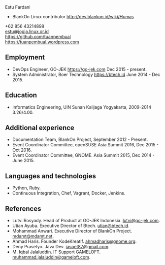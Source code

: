 Estu Fardani

- BlankOn Linux contributor http://dev.blankon.id/wiki/Humas

+62 856 43214898  
estu@jogja.linux.or.id  
https://github.com/tuanpembual  
https://tuanpembual.wordpress.com

## Employment

- DevOps Engineer, GO-JEK https://go-jek.com Dec 2015 - present.
- System Administrator, Boer Technology https://btech.id June 2014 - Dec 2015.

## Education

- Informatics Engineering, UIN Sunan Kalijaga Yogyakarta, 2009-2014 3.26/4.00.

## Additional experience

-  Documentation Team, BlankOn Project, September 2012 - Present.
- Event Coordinator Committee, openSUSE Asia Summit 2016, Dec 2015 - Oct 2016.
- Event Coordinator Committee, GNOME. Asia Summit 2015, Dec 2014 - June 2015.

## Languages and technologies

- Python, Ruby.
- Continuous Integration, Chef, Vagrant, Docker, Jenkins.

## References

- Lutvi Rosyady. Head of Product at GO-JEK Indonesia. lutvi@go-jek.com.
- Utian Ayuba. Executive Director of Btech. utian@btech.id.
- Mohammad Anwari. Executive Director of BlankOn Project. mdamt@mdamt.net.
- Ahmad Haris. Founder KodeKreatif. ahmadharis@gnome.org.
- Deny Prasetyo. Java Dev. jasoet87@gmail.com.
- M. Iqbal Jalaluddin. IT Support GAMELOFT. muhammad.jalaluddin@gameloft.com.
